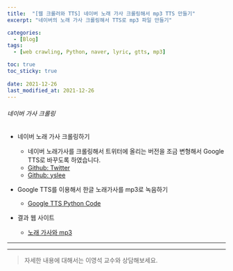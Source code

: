 ```yaml
---
title:  "[웹 크롤러와 TTS] 네이버 노래 가사 크롤링해서 mp3 TTS 만들기"
excerpt: "네이버의 노래 가사 크롤링해서 TTS로 mp3 파일 만들기"

categories:
  - [Blog]
tags:
  - [web crawling, Python, naver, lyric, gtts, mp3]

toc: true
toc_sticky: true
 
date: 2021-12-26
last_modified_at: 2021-12-26
---
```


###### 네이버 가사 크롤링

* 네이버 노래 가사 크롤링하기
  - 네이버 노래가사를 크롤링해서 트위터에 올리는 버전을 조금 변형해서 Google TTS로 바꾸도록 하였습니다.
  - [Github: Twitter](https://github.com/ryanking13/twitter-lyric-bot)
  - [Github: yslee](https://github.com/leeyoungseok/twitter-lyric-bot)

* Google TTS를 이용해서 한글 노래가사를 mp3로 녹음하기 
  - [Google TTS Python Code](https://github.com/leeyoungseok/twitter-lyric-bot/blob/master/tts-test.py)

* 결과 웹 사이트
  - [노래 가사와 mp3](https://bigdata.cnu.ac.kr)
<hr>

* * *


> 자세한 내용에 대해서는 이영석 교수와 상담해보세요.